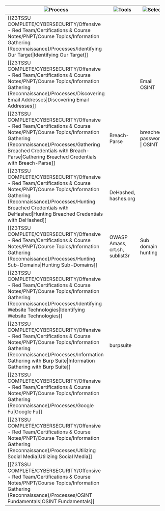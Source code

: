 |![](https://www.notion.so/icons/font_gray.svg)Process|![](https://www.notion.so/icons/list_gray.svg)Tools|![](https://www.notion.so/icons/description_gray.svg)Select|
|---|---|---|
|[[Z3TSSU COMPLETE/CYBERSECURITY/Offensive - Red Team/Certifications & Course Notes/PNPT/Course Topics/Information Gathering (Reconnaissance)/Processes/Identifying Our Target\|Identifying Our Target]]|||
|[[Z3TSSU COMPLETE/CYBERSECURITY/Offensive - Red Team/Certifications & Course Notes/PNPT/Course Topics/Information Gathering (Reconnaissance)/Processes/Discovering Email Addresses\|Discovering Email Addresses]]||Email OSINT|
|[[Z3TSSU COMPLETE/CYBERSECURITY/Offensive - Red Team/Certifications & Course Notes/PNPT/Course Topics/Information Gathering (Reconnaissance)/Processes/Gathering Breached Credentials with Breach-Parse\|Gathering Breached Credentials with Breach-Parse]]|Breach-Parse|breached passwords \| OSINT|
|[[Z3TSSU COMPLETE/CYBERSECURITY/Offensive - Red Team/Certifications & Course Notes/PNPT/Course Topics/Information Gathering (Reconnaissance)/Processes/Hunting Breached Credentials with DeHashed\|Hunting Breached Credentials with DeHashed]]|DeHashed, hashes.org||
|[[Z3TSSU COMPLETE/CYBERSECURITY/Offensive - Red Team/Certifications & Course Notes/PNPT/Course Topics/Information Gathering (Reconnaissance)/Processes/Hunting Sub-Domains\|Hunting Sub-Domains]]|OWASP Amass, crt.sh, sublist3r|Sub domain hunting|
|[[Z3TSSU COMPLETE/CYBERSECURITY/Offensive - Red Team/Certifications & Course Notes/PNPT/Course Topics/Information Gathering (Reconnaissance)/Processes/Identifying Website Technologies\|Identifying Website Technologies]]|||
|[[Z3TSSU COMPLETE/CYBERSECURITY/Offensive - Red Team/Certifications & Course Notes/PNPT/Course Topics/Information Gathering (Reconnaissance)/Processes/Information Gathering with Burp Suite\|Information Gathering with Burp Suite]]|burpsuite||
|[[Z3TSSU COMPLETE/CYBERSECURITY/Offensive - Red Team/Certifications & Course Notes/PNPT/Course Topics/Information Gathering (Reconnaissance)/Processes/Google Fu\|Google Fu]]|||
|[[Z3TSSU COMPLETE/CYBERSECURITY/Offensive - Red Team/Certifications & Course Notes/PNPT/Course Topics/Information Gathering (Reconnaissance)/Processes/Utilizing Social Media\|Utilizing Social Media]]|||
|[[Z3TSSU COMPLETE/CYBERSECURITY/Offensive - Red Team/Certifications & Course Notes/PNPT/Course Topics/Information Gathering (Reconnaissance)/Processes/OSINT Fundamentals\|OSINT Fundamentals]]|||